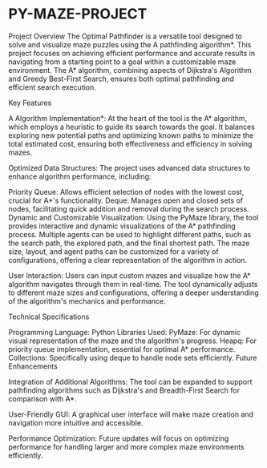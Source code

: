 # PY-MAZE-PROJECT


Project Overview
The Optimal Pathfinder is a versatile tool designed to solve and visualize maze puzzles using the A pathfinding algorithm*. This project focuses on achieving efficient performance and accurate results in navigating from a starting point to a goal within a customizable maze environment. The A* algorithm, combining aspects of Dijkstra's Algorithm and Greedy Best-First Search, ensures both optimal pathfinding and efficient search execution.

Key Features

A Algorithm Implementation*:
At the heart of the tool is the A* algorithm, which employs a heuristic to guide its search towards the goal. It balances exploring new potential paths and optimizing known paths to minimize the total estimated cost, ensuring both effectiveness and efficiency in solving mazes.

Optimized Data Structures:
The project uses advanced data structures to enhance algorithm performance, including:

Priority Queue: Allows efficient selection of nodes with the lowest cost, crucial for A*'s functionality.
Deque: Manages open and closed sets of nodes, facilitating quick addition and removal during the search process.
Dynamic and Customizable Visualization:
Using the PyMaze library, the tool provides interactive and dynamic visualizations of the A* pathfinding process. Multiple agents can be used to highlight different paths, such as the search path, the explored path, and the final shortest path. The maze size, layout, and agent paths can be customized for a variety of configurations, offering a clear representation of the algorithm in action.

User Interaction:
Users can input custom mazes and visualize how the A* algorithm navigates through them in real-time. The tool dynamically adjusts to different maze sizes and configurations, offering a deeper understanding of the algorithm's mechanics and performance.

Technical Specifications

Programming Language: Python
Libraries Used:
PyMaze: For dynamic visual representation of the maze and the algorithm's progress.
Heapq: For priority queue implementation, essential for optimal A* performance.
Collections: Specifically using deque to handle node sets efficiently.
Future Enhancements

Integration of Additional Algorithms:
The tool can be expanded to support pathfinding algorithms such as Dijkstra's and Breadth-First Search for comparison with A*.

User-Friendly GUI:
A graphical user interface will make maze creation and navigation more intuitive and accessible.

Performance Optimization:
Future updates will focus on optimizing performance for handling larger and more complex maze environments efficiently.






